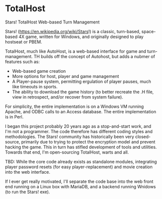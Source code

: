 # TotalHost
Stars! TotalHost Web-based Turn Management

Stars! (https://en.wikipedia.org/wiki/Stars!) is a classic, turn-based, space-based 4X game, written for Windows, and originally designed to play hostseat or PBEM. 

TotalHost, much like AutoHost, is a web-based interface for game and turn-management. TH builds off the concept of Autohost, 
but adds a nubmer of features such as: 
- Web-based game creation
- More options for host, player and game management
- A Player-pause system, permitting ergulation of player pauses, much like timeouts in sports. 
- The ability to download the game history (to better recreate the .H file, view in retrospect, and/or recover from system failure).

For simplicity, the entire implementation is on a Windows VM running Apache, and ODBC calls to an Access database. 
The entire implementation is in Perl.

I began this project probably 20 years ago as a stop-and-start work, and I'm not a programmer. 
The code therefore has different coding styles and methodologies.  The Stars! community has historically been very 
closed-source,  primarily due to trying to protect the encryption model  and prevent hacking the game. 
This in turn has stifled development of tools and utilities.  Towards that end, I'm open-sourcing TotalHost, warts and all.

TBD:
While the core code already exists as standalone modules, integrating player password resets (for easy player-replacement) 
and movie creation into the web interface.

If I ever get really motivated, I'll separate the code base into the web front end running on a Linux box with MariaDB, 
and a backend running Wnidows (to run the Stars! exe).
